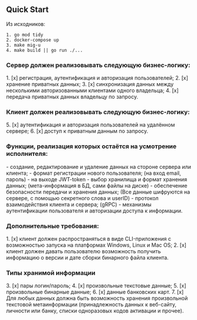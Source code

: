 <h2>Quick Start</h2>

Из исходников:
```
1. go mod tidy
2. docker-compose up
3. make mig-u
4. make build || go run ./...
```

<h3>Сервер должен реализовывать следующую бизнес-логику:</h3>
1. [x] регистрация, аутентификация и авторизация пользователей;
2. [x] хранение приватных данных;
3. [x] синхронизация данных между несколькими авторизованными клиентами одного владельца;
4. [x] передача приватных данных владельцу по запросу.
<h3>Клиент должен реализовывать следующую бизнес-логику:</h3>
5. [x] аутентификация и авторизация пользователей на удалённом сервере;
6. [x] доступ к приватным данным по запросу.
<h3>Функции, реализация которых остаётся на усмотрение исполнителя:</h3>
- создание, редактирование и удаление данных на стороне сервера или клиента;
- формат регистрации нового пользователя; (на вход email, пароль) - на выходе JWT-token
- выбор хранилища и формат хранения данных; (мета-информация в БД, сами файлы на диске)
- обеспечение безопасности передачи и хранения данных; (Все данные шифруются на сервере, с помощью секретного слова и userID)
- протокол взаимодействия клиента и сервера; (gRPC)
- механизмы аутентификации пользователя и авторизации доступа к информации.
<h3>Дополнительные требования:</h3>
1. [x] клиент должен распространяться в виде CLI-приложения с возможностью запуска на платформах Windows, Linux и Mac OS;
2. [x] клиент должен давать пользователю возможность получить информацию о версии и дате сборки бинарного файла клиента.
<h3>Типы хранимой информации</h3>
3. [x] пары логин/пароль;
4. [x] произвольные текстовые данные;
5. [x] произвольные бинарные данные;
6. [x] данные банковских карт.
7. [x] Для любых данных должна быть возможность хранения произвольной текстовой метаинформации (принадлежность данных к веб-сайту, личности или банку, списки одноразовых кодов активации и прочее).